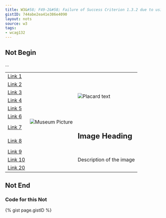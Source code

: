 ```yaml
---
title: W3&#58; F49-2&#58; Failure of Success Criterion 1.3.2 due to using an HTML layout table that does not make sense when linearized
gistID: 744abe2ea41e386e4090
layout: nots
source: w3
tags:
- wcag132
---
```


<h2 aria-describedby="{{ page.gistID }}">Not Begin</h2>
<div class="rendered-not">
<table>
<tr>
	<td><a href="#">Link 1</a></td>
	<td rowspan="20"><img src="img.png" alt="Museum Picture"></td>
	<td rowspan="6"><img src="placard.png" alt="Placard text"></td> 
</tr> 
<tr>
	<td><a href="#">Link 2</a></td>
</tr>
<tr>
	<td><a href="#">Link 3</a></td>
</tr>
<tr>
	<td><a href="#">Link 4</a></td>
</tr>
<tr>
	<td><a href="#">Link 5</a></td>
</tr>
<tr>
	<td><a href="#">Link 6</a></td>
</tr>
<tr>
	<td><a href="#">Link 7</a></td>
	<td rowspan="2"><h2>Image Heading</h2></td> 
</tr> 
<tr>
	<td><a href="#">Link 8</a></td>
</tr>
<tr>
	<td><a href="#">Link 9</a></td>
	<td rowspan="12">Description of the image</td> 
</tr> 
<tr>
	<td><a href="#">Link 10</a></td>
</tr>
 ...
<tr>
	<td><a href="#">Link 20</a></td>
</tr>
</table>
</div> <!-- rendered-not -->

<h2 aria-describedby="{{ page.gistID }}">Not End</h2>

<h3 aria-describedby="{{ page.gistID }}">Code for this Not</h3>
{% gist page.gistID %}